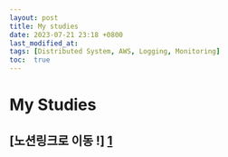 ```yaml
---
layout: post
title: My studies
date: 2023-07-21 23:18 +0800
last_modified_at: 
tags: [Distributed System, AWS, Logging, Monitoring]
toc:  true
---
```

# My Studies

## [노션링크로 이동 !] [1]

[1]: https://lizard-dive-9a3.notion.site/My-Study-cb98000c0fde403a8cfe1fc20e3ff8ce?pvs=4
